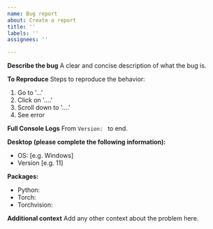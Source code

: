 ```yaml
---
name: Bug report
about: Create a report
title: ''
labels: ''
assignees: ''

---
```


**Describe the bug**
A clear and concise description of what the bug is.

**To Reproduce**
Steps to reproduce the behavior:
1. Go to '...'
2. Click on '....'
3. Scroll down to '....'
4. See error

**Full Console Logs**
From `Version: ` to end.

**Desktop (please complete the following information):**
 - OS: [e.g. Windows]
 - Version [e.g. 11]

**Packages:**
- Python:
- Torch:
- Torchvision:

**Additional context**
Add any other context about the problem here.
